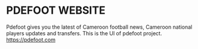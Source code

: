 # PDEFOOT WEBSITE
Pdefoot gives you the latest of Cameroon football news, Cameroon national players updates and transfers.
This is the UI of pdefoot project. https://pdefoot.com
